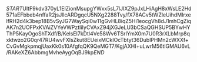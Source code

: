 $START$UltF9kdv370yL1ElZionMsupgYWxx5sL7lJIXZ9pJxLHiAgH8xWsLE2Hd571aEFbbeb4nffaR2jsJllcARDgqcU5NXg2288Tvy/fX78ACv5tWZleUihdMIrxelfRH2d4k3bep18B5vSyJG7WaySqi0w11gGvHL8iqZ5Hi1eocgVh8dJ1mhCgZiqAK7n2UOFPxKVAiZVYeVWPztIiIyCVAxZ94jXGJeLU3bCSaQGHSUP5BYwHYThP5KayOgoShTXdf/B/KelsEI7kDtl4Ve58Wv6TSrlYmX0m7U0R3rXLbMrp8qxktwzo2G0qr47RU4wvFXlsZkut8EUeixMCkIOcTbtyt36DublPHMn2cWXXf+CvGvMgkpmqjUaxKk0s10AfgfqQK9QeMGT7/KgjAXHI+uLwrM56tlGMAU6vL/RAKeXZ6AbbmgMvheAygOqBJ9kp$END$
